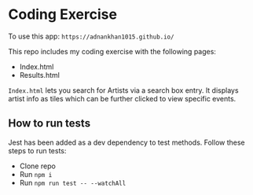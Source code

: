 # Coding Exercise

To use this app: `https://adnankhan1015.github.io/`

This repo includes my coding exercise with the following pages:

* Index.html
* Results.html

`Index.html` lets you search for Artists via a search box entry. It displays artist info as tiles which can be further clicked to view specific events.

## How to run tests

Jest has been added as a dev dependency to test methods. Follow these steps to run tests:

* Clone repo
* Run `npm i`
* Run `npm run test -- --watchAll`
